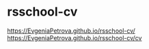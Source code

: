 # rsschool-cv
https://EvgeniaPetrova.github.io/rsschool-cv/
https://EvgeniaPetrova.github.io/rsschool-cv/cv
